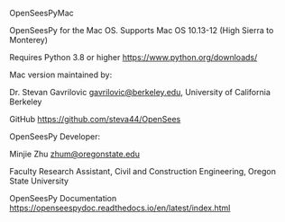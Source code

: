 OpenSeesPyMac

OpenSeesPy for the Mac OS. Supports Mac OS 10.13-12 (High Sierra to Monterey)

Requires Python 3.8 or higher <https://www.python.org/downloads/> 

Mac version maintained by:

Dr. Stevan Gavrilovic <gavrilovic@berkeley.edu>,
University of California Berkeley

GitHub <https://github.com/steva44/OpenSees>

OpenSeesPy Developer:

Minjie Zhu <zhum@oregonstate.edu>

Faculty Research Assistant,
Civil and Construction Engineering,
Oregon State University

OpenSeesPy Documentation <https://openseespydoc.readthedocs.io/en/latest/index.html>

